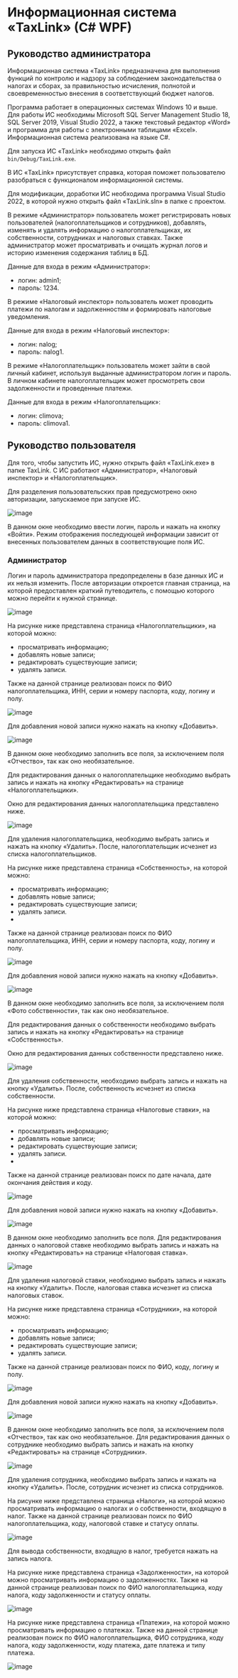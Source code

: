 # Информационная система «TaxLink» (C# WPF)
## Руководство администратора
Информационная система «TaxLink» предназначена для выполнения функций по контролю и надзору за соблюдением законодательства о налогах и сборах, за правильностью исчисления, полнотой и своевременностью внесения в соответствующий бюджет налогов.

Программа работает в операционных системах Windows 10 и выше. Для работы ИС необходимы Microsoft SQL Server Management Studio 18, SQL Server 2019, Visual Studio 2022, а также текстовый редактор «Word» и программа для работы с электронными таблицами «Excel». Информационная система реализована на языке C#.

Для запуска ИС «TaxLink» необходимо открыть файл `bin/Debug/TaxLink.exe`.

В ИС «TaxLink» присутствует справка, которая поможет пользователю разобраться с функционалом информационной системы.

Для модификации, доработки ИС необходима программа Visual Studio 2022, в которой нужно открыть файл «TaxLink.sln» в папке с проектом.

В режиме «Администратор» пользователь может регистрировать новых пользователей (налогоплательщиков и сотрудников), добавлять, изменять и удалять информацию о налогоплательщиках, их собственности, сотрудниках и налоговых ставках. Также администратор может просматривать и очищать журнал логов и историю изменения содержания таблиц в БД.

Данные для входа в режим «Администратор»:
- логин: admin1;
- пароль: 1234.

В режиме «Налоговый инспектор» пользователь может проводить платежи по налогам и задолженностям и формировать налоговые уведомления.

Данные для входа в режим «Налоговый инспектор»:
-	логин: nalog;
- пароль: nalog1.

В режиме «Налогоплательщик» пользователь может зайти в свой личный кабинет, используя выданные администратором логин и пароль. В личном кабинете налогоплательщик может просмотреть свои задолженности и проведенные платежи.

Данные для входа в режим «Налогоплательщик»:
-	логин: climova;
-	пароль: climova1.

## Руководство пользователя
Для того, чтобы запустить ИС, нужно открыть файл «TaxLink.exe» в папке TaxLink. С ИС работают «Администратор», «Налоговый инспектор» и «Налогоплательщик».

Для разделения пользовательских прав предусмотрено окно авторизации, запускаемое при запуске ИС.

![image](https://github.com/user-attachments/assets/994aa84c-6eef-4b99-aa1e-8d7c8560ada1)

В данном окне необходимо ввести логин, пароль и нажать на кнопку «Войти». Режим отображения последующей информации зависит от внесенных пользователем данных в соответствующие поля ИС.

### Администратор
Логин и пароль администратора предопределены в базе данных ИС и их нельзя изменить. После авторизации откроется главная страница, на которой предоставлен краткий путеводитель, с помощью которого можно перейти к нужной странице.

![image](https://github.com/user-attachments/assets/84e20f2b-9693-4221-908b-2625b828ea58)

На рисунке ниже представлена страница «Налогоплательщики», на которой можно:
-	просматривать информацию;
-	добавлять новые записи;
-	редактировать существующие записи;
-	удалять записи.

Также на данной странице реализован поиск по ФИО налогоплательщика, ИНН, серии и номеру паспорта, коду, логину и полу.

![image](https://github.com/user-attachments/assets/e850d1b3-c06b-47a0-93b7-58fd771594cb)

Для добавления новой записи нужно нажать на кнопку «Добавить». 

![image](https://github.com/user-attachments/assets/63632f97-d2f3-4bb7-b0de-c9cb77f01873)

В данном окне необходимо заполнить все поля, за исключением поля «Отчество», так как оно необязательное.

Для редактирования данных о налогоплательщике необходимо выбрать запись и нажать на кнопку «Редактировать» на странице «Налогоплательщики».

Окно для редактирования данных налогоплательщика представлено ниже.

![image](https://github.com/user-attachments/assets/75265806-250f-43ba-9753-8e2f928ee52e)

Для удаления налогоплательщика, необходимо выбрать запись и нажать на кнопку «Удалить». После, налогоплательщик исчезнет из списка налогоплательщиков.

На рисунке ниже представлена страница «Собственность», на которой можно:
-	просматривать информацию;
-	добавлять новые записи;
-	редактировать существующие записи;
-	удалять записи.
-	
Также на данной странице реализован поиск по ФИО налогоплательщика, ИНН, серии и номеру паспорта, коду, логину и полу.

![image](https://github.com/user-attachments/assets/305e7253-13f1-4432-bc7f-96048e1567e1)

Для добавления новой записи нужно нажать на кнопку «Добавить». 

![image](https://github.com/user-attachments/assets/7241c3c1-d71d-466d-89f5-30059b66c91c)

В данном окне необходимо заполнить все поля, за исключением поля «Фото собственности», так как оно необязательное.

Для редактирования данных о собственности необходимо выбрать запись и нажать на кнопку «Редактировать» на странице «Собственность».

Окно для редактирования данных собственности представлено ниже.

![image](https://github.com/user-attachments/assets/9fb577c1-aa72-45ad-a507-4ced289bb577)

Для удаления собственности, необходимо выбрать запись и нажать на кнопку «Удалить». После, собственность исчезнет из списка собственности.

На рисунке ниже представлена страница «Налоговые ставки», на которой можно:
-	просматривать информацию;
-	добавлять новые записи;
-	редактировать существующие записи;
-	удалять записи.
-	
Также на данной странице реализован поиск по дате начала, дате окончания действия и коду.

![image](https://github.com/user-attachments/assets/b8d2022e-a9bb-4ef6-b89f-f8f6a3af4580)

Для добавления новой записи нужно нажать на кнопку «Добавить». 

![image](https://github.com/user-attachments/assets/816de93a-97a8-4040-9e49-1a4f34102c5b)

В данном окне необходимо заполнить все поля.
Для редактирования данных о налоговой ставке необходимо выбрать запись и нажать на кнопку «Редактировать» на странице «Налоговая ставка».

![image](https://github.com/user-attachments/assets/daa0c840-8632-47c8-9a75-8729dc6d7b23)

Для удаления налоговой ставки, необходимо выбрать запись и нажать на кнопку «Удалить». После, налоговая ставка исчезнет из списка налоговых ставок.

На рисунке ниже представлена страница «Сотрудники», на которой можно:
-	просматривать информацию;
-	добавлять новые записи;
-	редактировать существующие записи;
-	удалять записи.

Также на данной странице реализован поиск по ФИО, коду, логину и полу.

![image](https://github.com/user-attachments/assets/3be7de8e-8776-49a6-86a2-33b03aaf5ecb)

Для добавления новой записи нужно нажать на кнопку «Добавить». 

![image](https://github.com/user-attachments/assets/187c29b5-24ec-4747-922d-14354b798524)

В данном окне необходимо заполнить все поля, за исключением поля «Отчество», так как оно необязательное.
Для редактирования данных о сотруднике необходимо выбрать запись и нажать на кнопку «Редактировать» на странице «Сотрудники».

![image](https://github.com/user-attachments/assets/9306d345-e18b-4b6e-8d57-49089368a87c)

Для удаления сотрудника, необходимо выбрать запись и нажать на кнопку «Удалить». После, сотрудник исчезнет из списка сотрудников.

На рисунке ниже представлена страница «Налоги», на которой можно просматривать информацию о налогах и о собственности, входящую в налог.
Также на данной странице реализован поиск по ФИО налогоплательщика, коду, налоговой ставке и статусу оплаты.

![image](https://github.com/user-attachments/assets/9ddbec3b-3f9e-4b19-b682-3f4750fcad78)

Для вывода собственности, входящую в налог, требуется нажать на запись налога.

На рисунке ниже представлена страница «Задолженности», на которой можно просматривать информацию о задолженностях.
Также на данной странице реализован поиск по ФИО налогоплательщика, коду налога, коду задолженности и статусу оплаты.

![image](https://github.com/user-attachments/assets/abd1cbec-45c3-45f2-802a-7f1c9721076e)


На рисунке ниже представлена страница «Платежи», на которой можно просматривать информацию о платежах.
Также на данной странице реализован поиск по ФИО налогоплательщика, ФИО сотрудника, коду налога, коду задолженности, коду платежа, дате платежа и типу платежа.

![image](https://github.com/user-attachments/assets/e5ccff7c-6857-4d42-8ee7-33520a76dce8)
